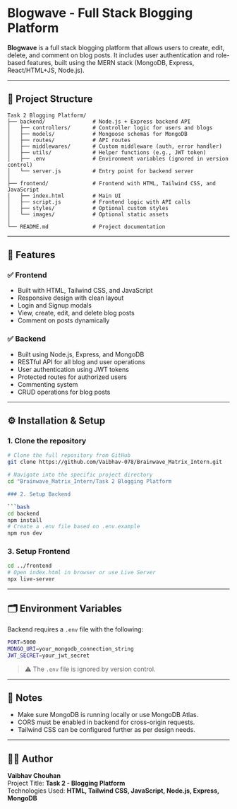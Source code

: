 # Blogwave - Full Stack Blogging Platform

**Blogwave** is a full stack blogging platform that allows users to create, edit, delete, and comment on blog posts. It includes user authentication and role-based features, built using the MERN stack (MongoDB, Express, React/HTML+JS, Node.js).

---

## 📁 Project Structure

```
Task 2 Blogging Platform/
├── backend/               # Node.js + Express backend API
│   ├── controllers/       # Controller logic for users and blogs
│   ├── models/            # Mongoose schemas for MongoDB
│   ├── routes/            # API routes
│   ├── middlewares/       # Custom middleware (auth, error handler)
│   ├── utils/             # Helper functions (e.g., JWT token)
│   ├── .env               # Environment variables (ignored in version control)
│   └── server.js          # Entry point for backend server
│
├── frontend/              # Frontend with HTML, Tailwind CSS, and JavaScript
│   ├── index.html         # Main UI
│   ├── script.js          # Frontend logic with API calls
│   ├── styles/            # Optional custom styles
│   └── images/            # Optional static assets
│
└── README.md              # Project documentation
```

---

## 🚀 Features

### ✅ Frontend
- Built with HTML, Tailwind CSS, and JavaScript
- Responsive design with clean layout
- Login and Signup modals
- View, create, edit, and delete blog posts
- Comment on posts dynamically

### ✅ Backend
- Built using Node.js, Express, and MongoDB
- RESTful API for all blog and user operations
- User authentication using JWT tokens
- Protected routes for authorized users
- Commenting system
- CRUD operations for blog posts

---

## ⚙️ Installation & Setup

### 1. Clone the repository

```bash
# Clone the full repository from GitHub
git clone https://github.com/Vaibhav-078/Brainwave_Matrix_Intern.git

# Navigate into the specific project directory
cd "Brainwave_Matrix_Intern/Task 2 Blogging Platform

### 2. Setup Backend

```bash
cd backend
npm install
# Create a .env file based on .env.example
npm run dev
```

### 3. Setup Frontend

```bash
cd ../frontend
# Open index.html in browser or use Live Server
npx live-server
```

---

## 🗂 Environment Variables

Backend requires a `.env` file with the following:

```bash
PORT=5000
MONGO_URI=your_mongodb_connection_string
JWT_SECRET=your_jwt_secret
```

> ⚠️ The `.env` file is ignored by version control.

---

## 📌 Notes

- Make sure MongoDB is running locally or use MongoDB Atlas.
- CORS must be enabled in backend for cross-origin requests.
- Tailwind CSS can be configured further as per design needs.

---

## 🧑‍💻 Author

**Vaibhav Chouhan**  
Project Title: **Task 2 - Blogging Platform**  
Technologies Used: **HTML, Tailwind CSS, JavaScript, Node.js, Express, MongoDB**
